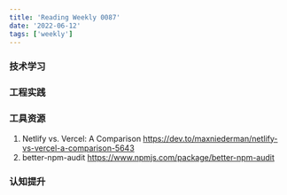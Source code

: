 ```yaml
---
title: 'Reading Weekly 0087'
date: '2022-06-12'
tags: ['weekly']
---
```


### 技术学习

### 工程实践

### 工具资源

1. Netlify vs. Vercel: A Comparison https://dev.to/maxniederman/netlify-vs-vercel-a-comparison-5643
2. better-npm-audit https://www.npmjs.com/package/better-npm-audit

### 认知提升
